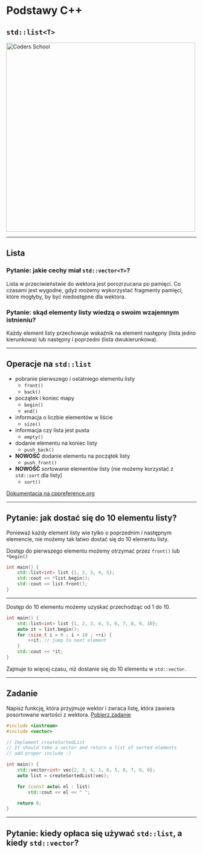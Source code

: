 <!-- .slide: data-background="#111111" -->

# Podstawy C++

## `std::list<T>`

<a href="https://coders.school">
    <img width="500" data-src="../img/coders_school_logo.png" alt="Coders School" class="plain">
</a>

___

## Lista

### Pytanie: jakie cechy miał `std::vector<T>`?
<!-- .element: class="fragment fade-in" -->

Lista w przeciwieństwie do wektora jest porozrzucana po pamięci. Co czasami jest wygodne, gdyż możemy wykorzystać fragmenty pamięci,
które mogłyby, by być niedostępne dla wektora.
<!-- .element: class="fragment fade-in" -->

### Pytanie: skąd elementy listy wiedzą o swoim wzajemnym istnieniu?
<!-- .element: class="fragment fade-in" -->

Każdy element listy przechowuje wskaźnik na element następny (lista jedno kierunkowa) lub następny i poprzedni (lista dwukierunkowa).
<!-- .element: class="fragment fade-in" -->

___
<!-- .slide: style="font-size: 0.9em" -->

## Operacje na `std::list`

* <!-- .element: class="fragment fade-in" --> pobranie pierwszego i ostatniego elementu listy
  * `front()`
  * `back()`
* <!-- .element: class="fragment fade-in" --> początek i koniec mapy
  * `begin()`
  * `end()`
* <!-- .element: class="fragment fade-in" --> informacja o liczbie elementów w liście
  * `size()`
* <!-- .element: class="fragment fade-in" --> informacja czy lista jest pusta
  * `empty()`
* <!-- .element: class="fragment fade-in" --> dodanie elementu na koniec listy
  * `push_back()`
* <!-- .element: class="fragment fade-in" --> <b>NOWOŚĆ</b> dodanie elementu na początek listy
  * `push_front()`
* <!-- .element: class="fragment fade-in" --> <b>NOWOŚĆ</b> sortowanie elementów listy (nie możemy korzystać z <code>std::sort</code> dla listy)
  * `sort()`

[Dokumentacja na cppreference.org](https://en.cppreference.com/w/cpp/container/list)
<!-- .element: class="fragment fade-in" -->

___

## Pytanie: jak dostać się do 10 elementu listy?

Ponieważ każdy element listy wie tylko o poprzednim i następnym elemencie, nie możemy tak łatwo dostać się do 10 elementu listy.
<!-- .element: class="fragment fade-in" -->

Dostęp do pierwszego elementu możemy otrzymać przez `front()` lub `*begin()`
<!-- .element: class="fragment fade-in" -->

```cpp
int main() {
    std::list<int> list {1, 2, 3, 4, 5};
    std::cout << *list.begin();
    std::cout << list.front();
}
```
<!-- .element: class="fragment fade-in" --> 

___

Dostęp do 10 elementu możemy uzyskać przechodząc od 1 do 10.

```cpp
int main() {
    std::list<int> list {1, 2, 3, 4, 5, 6, 7, 8, 9, 10};
    auto it = list.begin();
    for (size_t i = 0 ; i < 10 ; ++i) {
        ++it; // jump to next element
    }
    std::cout << *it;
}
```
<!-- .element: class="fragment fade-in" -->

Zajmuje to więcej czasu, niż dostanie się do 10 elementu w `std::vector`.
<!-- .element: class="fragment fade-in" -->

___

## Zadanie

Napisz funkcję, która przyjmuje wektor i zwraca listę, która zawiera posortowane wartości z wektora. [Pobierz zadanie][task3]

```cpp
#include <iostream>
#include <vector>

// Implement createSortedList
// It should take a vector and return a list of sorted elements
// add proper include :)

int main() {
    std::vector<int> vec{2, 3, 4, 1, 6, 5, 8, 7, 9, 0};
    auto list = createSortedList(vec);

    for (const auto& el : list)
        std::cout << el << " ";

    return 0;
}
```

[task3]: https://github.com/coders-school/kurs_cpp_podstawowy/tree/master/module2/task3.cpp

___

## Pytanie: kiedy opłaca się używać `std::list`, a kiedy `std::vector`?
